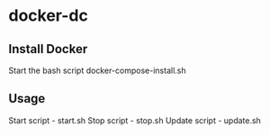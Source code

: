 # docker-dc

## Install Docker
Start the bash script docker-compose-install.sh

## Usage
Start script - start.sh
Stop script - stop.sh
Update script - update.sh
